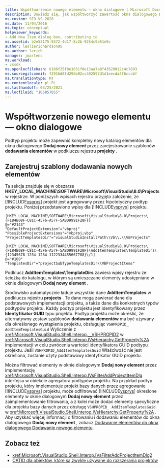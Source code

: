 ```yaml
---
title: Współtworzenie nowego elementu — okno dialogowe | Microsoft Docs
description: Dowiedz się, jak współtworzyć zawartość okna dialogowego Dodawanie nowego elementu w programie Visual Studio, rejestrując szablony dodawania elementów w podkluczu rejestru projekty.
ms.custom: SEO-VS-2020
ms.date: 11/04/2016
ms.topic: conceptual
helpviewer_keywords:
- Add New Item dialog box, contributing to
ms.assetid: b2e53175-9372-4d17-8c2b-9264c9e51e9c
author: leslierichardson95
ms.author: lerich
manager: jmartens
ms.workload:
- vssdk
ms.openlocfilehash: 8186f25f8e1631f0e13aa7a8f43620812c4c7693
ms.sourcegitcommit: f2916d8fd296b92cc402597d1d1eecda4f6cccbf
ms.translationtype: MT
ms.contentlocale: pl-PL
ms.lasthandoff: 03/25/2021
ms.locfileid: "105057055"
---
```

# <a name="contribute-to-the-add-new-item-dialog-box"></a>Współtworzenie nowego elementu — okno dialogowe
Podtyp projektu może zapewnić kompletny nowy katalog elementów dla okna dialogowego **Dodaj nowy element** przez zarejestrowanie szablonów **dodawania elementów** w podkluczu rejestru **projekty** .

## <a name="register-add-new-item-templates"></a>Zarejestruj szablony dodawania nowych elementów
 Ta sekcja znajduje się w obszarze **HKEY_LOCAL_MACHINE\SOFTWARE\Microsoft\VisualStudio\8.0\Projects** w rejestrze. W poniższych wpisach rejestru przyjęto założenie, że [!INCLUDE[vsprvs](../../code-quality/includes/vsprvs_md.md)] projekt jest agregowany przez hipotetyczny podtyp projektu. Poniżej przedstawiono wpisy dla [!INCLUDE[vsprvs](../../code-quality/includes/vsprvs_md.md)] projektu.

```
[HKEY_LOCAL_MACHINE\SOFTWARE\Microsoft\VisualStudio\8.0\Projects\{F184B08F-C81C-45F6-A57F-5ABD9991F28F}]
@="#2143"
"DefaultProjectExtension"="vbproj"
"PossibleProjectExtensions"="vbproj;vbp"
"ProjectTemplatesDir"="visualStudioInstallPath\\Vb\\.\\VBProjects"

[HKEY_LOCAL_MACHINE\SOFTWARE\Microsoft\VisualStudio\8.0\Projects\{F184B08F-C81C-45F6-A57F-5ABD9991F28F}\AddItemTemplates\TemplateDirs\{12345678-1234-1234-1122334455667788}\/1]
@="#100"
"TemplatesDir"="projectSubTypeTemplatesDir\\VBProjectItems"
```

 Podklucz **AddItemTemplates\TemplateDirs** zawiera wpisy rejestru ze ścieżką do katalogu, w którym są umieszczane elementy udostępniane w oknie dialogowym **Dodaj nowy element** .

 Środowisko automatycznie ładuje wszystkie dane **AddItemTemplates** w podkluczu rejestru **projects** . Te dane mogą zawierać dane dla podstawowych implementacji projektu, a także dane dla konkretnych typów podtypów projektu. Każdy podtyp projektu jest identyfikowany przez **Identyfikator GUID** typu projektu. Podtyp projektu może określić, że alternatywny zestaw szablonów **dodawania elementów** ma być używany dla określonego wystąpienia projektu, obsługując `VSHPROPID_ AddItemTemplatesGuid` Wyliczenie z <xref:Microsoft.VisualStudio.Shell.Interop.__VSHPROPID2> w <xref:Microsoft.VisualStudio.Shell.Interop.IVsHierarchy.GetProperty%2A> implementacji w celu zwrócenia wartości identyfikatora GUID podtypu projektu. Jeśli `VSHPROPID_AddItemTemplatesGuid` Właściwość nie jest określona, zostanie użyty podstawowy identyfikator GUID projektu.

 Można filtrować elementy w oknie dialogowym **Dodaj nowy element** przez implementację <xref:Microsoft.VisualStudio.Shell.Interop.IVsFilterAddProjectItemDlg> interfejsu w obiekcie agregatora podtypów projektu. Na przykład podtyp projektu, który implementuje projekt bazy danych przez agregowanie [!INCLUDE[vsprvs](../../code-quality/includes/vsprvs_md.md)] projektu, może odfiltrować [!INCLUDE[vsprvs](../../code-quality/includes/vsprvs_md.md)] określone elementy w oknie dialogowym **Dodaj nowy element** przez zaimplementowanie filtrowania, a z kolei może dodać elementy specyficzne dla projektu bazy danych przez obsługę `VSHPROPID_ AddItemTemplatesGuid` w <xref:Microsoft.VisualStudio.Shell.Interop.IVsHierarchy.GetProperty%2A> . Aby uzyskać więcej informacji o filtrowaniu i dodawaniu elementów do okna dialogowego **Dodaj nowy element** , zobacz [Dodawanie elementów do okna dialogowego Dodawanie nowego elementu](../../extensibility/internals/adding-items-to-the-add-new-item-dialog-boxes.md).

## <a name="see-also"></a>Zobacz też
- <xref:Microsoft.VisualStudio.Shell.Interop.IVsFilterAddProjectItemDlg2>
- [CATID dla obiektów, które są zwykle używane do rozszerania projektów](../../extensibility/internals/catids-for-objects-that-are-typically-used-to-extend-projects.md)
